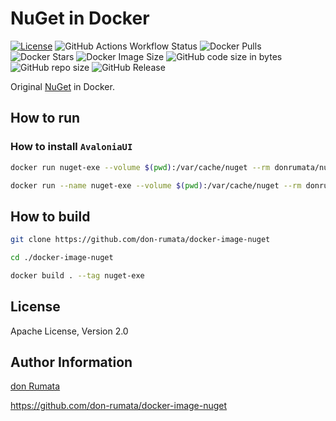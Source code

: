 # NuGet in Docker

[![License][license-image]][license-url]
![GitHub Actions Workflow Status](https://img.shields.io/github/actions/workflow/status/don-rumata/docker-image-nuget/docker-image.yml)
![Docker Pulls](https://img.shields.io/docker/pulls/donrumata/nuget-exe)
![Docker Stars](https://img.shields.io/docker/stars/donrumata/nuget-exe)
![Docker Image Size](https://img.shields.io/docker/image-size/donrumata/nuget-exe)
![GitHub code size in bytes](https://img.shields.io/github/languages/code-size/don-rumata/docker-image-nuget)
![GitHub repo size](https://img.shields.io/github/repo-size/don-rumata/docker-image-nuget)
![GitHub Release](https://img.shields.io/github/v/release/don-rumata/docker-image-nuget)

<!-- Badges for the Badges God! -->

Original [NuGet](https://www.nuget.org/downloads) in Docker.

## How to run

### How to install `AvaloniaUI`

```bash
docker run nuget-exe --volume $(pwd):/var/cache/nuget --rm donrumata/nuget-exe nuget install avalonia
```

```bash
docker run --name nuget-exe --volume $(pwd):/var/cache/nuget --rm donrumata/nuget-exe nuget install avalonia -version 11.0.10
```

## How to build

```bash
git clone https://github.com/don-rumata/docker-image-nuget

cd ./docker-image-nuget

docker build . --tag nuget-exe
```

## License

Apache License, Version 2.0

## Author Information

[don Rumata](https://github.com/don-rumata)

<https://github.com/don-rumata/docker-image-nuget>

[license-image]: https://img.shields.io/github/license/don-rumata/docker-image-nuget.svg
[license-url]: https://opensource.org/licenses/Apache-2.0
